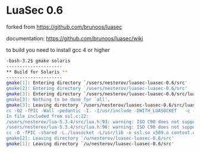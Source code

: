 LuaSec 0.6
==========
forked from https://github.com/brunoos/luasec

documentation: https://github.com/brunoos/luasec/wiki

to build you need to install gcc 4 or higher

```bash
-bash-3.2$ gmake solaris
---------------------
** Build for Solaris **
---------------------
gmake[1]: Entering directory `/users/nesterov/luasec-luasec-0.6/src'
gmake[2]: Entering directory `/users/nesterov/luasec-luasec-0.6/src'
gmake[3]: Entering directory `/users/nesterov/luasec-luasec-0.6/src/luasocket'
gmake[3]: Nothing to be done for `all'.
gmake[3]: Leaving directory `/users/nesterov/luasec-luasec-0.6/src/luasocket'
cc -O2 -fPIC -Wall -pedantic -I. -I/usr/include -DWITH_LUASOCKET   -c -o ssl.o ssl.c
In file included from ssl.c:22:
/users/nesterov/lua-5.3.4/src/lua.h:93: warning: ISO C90 does not support 'long long'
/users/nesterov/lua-5.3.4/src/lua.h:96: warning: ISO C90 does not support 'long long'
cc -O -fPIC -shared -L./luasocket -L/usr/lib -o ssl.so x509.o context.o ssl.o -lssl -lcrypto -lluasocket
gmake[2]: Leaving directory `/u/nesterov/luasec-luasec-0.6/src'
gmake[1]: Leaving directory `/u/nesterov/luasec-luasec-0.6/src'
```
